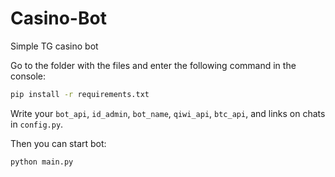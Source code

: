 # Casino-Bot
Simple TG casino bot

Go to the folder with the files and enter the following command in the console:
```sh
pip install -r requirements.txt
```
Write your `bot_api`, `id_admin`, `bot_name`, `qiwi_api`, `btc_api`, and links on chats in `config.py`.

Then you can start bot:
```sh
python main.py
```
